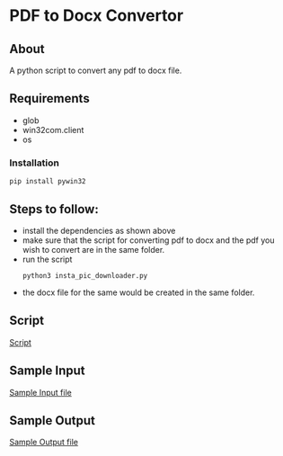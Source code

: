 # PDF to Docx Convertor

## About
A python script to convert any pdf to docx file.

## Requirements
- glob
- win32com.client
- os

### Installation
    pip install pywin32

## Steps to follow:
- install the dependencies as shown above
- make sure that the script for converting pdf to docx and the pdf you wish to convert are in the same folder.
- run the script 
    ```
    python3 insta_pic_downloader.py
    ```
- the docx file for the same would be created in the same folder.
    
## Script
[Script](https://github.com/pragyakhanna11/General-Purpose-Scripts/blob/main/scripts/PDF%20to%20Docx%20Converter/script.py)
    
## Sample Input
[Sample Input file](https://github.com/pragyakhanna11/General-Purpose-Scripts/blob/main/scripts/PDF%20to%20Docx%20Converter/file-example_PDF_500_kB.pdf)

## Sample Output
[Sample Output file](https://github.com/pragyakhanna11/General-Purpose-Scripts/blob/main/scripts/PDF%20to%20Docx%20Converter/file-example_PDF_500_kB.docx)
